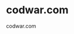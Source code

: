 
codwar.com                                                             
=======
codwar.com                                                           

